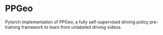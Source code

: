 # PPGeo
Pytorch implementation of PPGeo, a fully self-supervised driving policy pre-training framework to learn from unlabeled driving videos.
